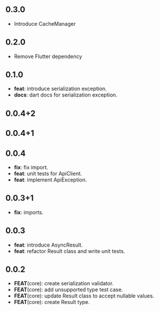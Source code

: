 ## 0.3.0

- Introduce CacheManager

## 0.2.0

- Remove Flutter dependency

## 0.1.0

- **feat**: introduce serialization exception.
- **docs**: dart docs for serialization exception.

## 0.0.4+2

## 0.0.4+1

## 0.0.4

- **fix**: fix import.
- **feat**: unit tests for ApiClient.
- **feat**: implement ApiException.

## 0.0.3+1

- **fix**: imports.

## 0.0.3

- **feat**: introduce AsyncResult.
- **feat**: refactor Result class and write unit tests.

## 0.0.2

- **FEAT**(core): create serialization validator.
- **FEAT**(core): add unsupported type test case.
- **FEAT**(core): update Result class to accept nullable values.
- **FEAT**(core): create Result type.
